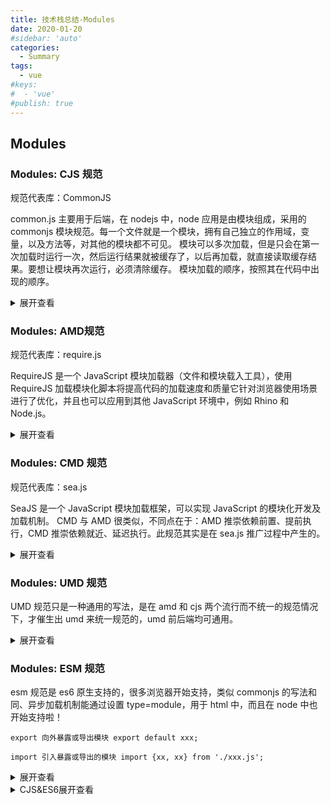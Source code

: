 ```yaml
---
title: 技术栈总结-Modules
date: 2020-01-20
#sidebar: 'auto'
categories:
  - Summary
tags:
  - vue
#keys:
#  - 'vue'
#publish: true
---
```


## Modules

### Modules: CJS 规范

规范代表库：CommonJS

common.js 主要用于后端，在 nodejs 中，node 应用是由模块组成，采用的 commonjs 模块规范。每一个文件就是一个模块，拥有自己独立的作用域，变量，以及方法等，对其他的模块都不可见。
模块可以多次加载，但是只会在第一次加载时运行一次，然后运行结果就被缓存了，以后再加载，就直接读取缓存结果。要想让模块再次运行，必须清除缓存。
模块加载的顺序，按照其在代码中出现的顺序。

<details>
<summary>展开查看</summary>

```js
// 定义模块math.js
var basicNum = 0;
function add(a, b) {
  return a + b;
}
module.exports = { //在这里写上需要向外暴露的函数、变量
  add: add,
  basicNum: basicNum
}

/** 必须加./路径，不加的话只会去node_modules文件找 **/
// 引用自定义的模块时，参数包含路径，可省略.js
var math = require('./math');
math.add(2, 5);

// 引用核心模块时，不需要带路径
var http = require('http');
http.createService(...).listen(3000);
```

</details>

### Modules: AMD规范

规范代表库：require.js

RequireJS 是一个 JavaScript 模块加载器（文件和模块载入工具），使用 RequireJS 加载模块化脚本将提高代码的加载速度和质量它针对浏览器使用场景进行了优化，并且也可以应用到其他 JavaScript 环境中，例如 Rhino 和 Node.js。

<details>
<summary>展开查看</summary>

```js
/** 网页中引入require.js及main.js **/
;<script src='js/require.js' data-main='js/main'></script>

/** main.js 入口文件/主模块 **/
// 首先用config()指定各模块路径和引用名
require.config({
  baseUrl: 'js/lib',
  paths: {
    jquery: 'jquery.min', //实际路径为js/lib/jquery.min.js
    underscore: 'underscore.min',
  },
})
// 执行基本操作
require(['jquery', 'underscore'], function($, _) {
  // some code here
})
```

</details>

### Modules: CMD 规范

规范代表库：sea.js

SeaJS 是一个 JavaScript 模块加载框架，可以实现 JavaScript 的模块化开发及加载机制。
CMD 与 AMD 很类似，不同点在于：AMD 推崇依赖前置、提前执行，CMD 推崇依赖就近、延迟执行。此规范其实是在 sea.js 推广过程中产生的。

<details>
<summary>展开查看</summary>

```js
/** 网页中引入require.js及main.js **/
;<script src='js/require.js' data-main='js/main'></script>

/** main.js 入口文件/主模块 **/
// 首先用config()指定各模块路径和引用名
require.config({
  baseUrl: 'js/lib',
  paths: {
    jquery: 'jquery.min', //实际路径为js/lib/jquery.min.js
    underscore: 'underscore.min',
  },
})
// 执行基本操作
require(['jquery', 'underscore'], function($, _) {
  // some code here
})
```

</details>

### Modules: UMD 规范

UMD 规范只是一种通用的写法，是在 amd 和 cjs 两个流行而不统一的规范情况下，才催生出 umd 来统一规范的，umd 前后端均可通用。

<details>
<summary>展开查看</summary>

```js
;(function(root, factory) {
  if (typeof define === 'function' && define.amd) {
    // AMD
    define(['jquery', 'underscore'], factory)
  } else if (typeof exports === 'object') {
    // Node, CommonJS之类的
    module.exports = factory(require('jquery'), require('underscore'))
  } else {
    // 浏览器全局变量(root 即 window)
    root.returnExports = factory(root.jQuery, root._)
  }
})(this, function($, _) {
  // 属性
  var PI = Math.PI

  // 方法
  function a() {} // 私有方法，因为它没被返回
  function b() {
    return a()
  } // 公共方法，因为被返回了
  function c(x, y) {
    return x + y
  } // 公共方法，因为被返回了

  // 暴露公共方法
  return {
    ip: PI,
    b: b,
    c: c,
  }
})
```

</details>

### Modules: ESM 规范

esm 规范是 es6 原生支持的，很多浏览器开始支持，类似 commonjs 的写法和同、异步加载机制能通过设置 type=module，用于 html 中，而且在 node 中也开始支持啦！

`export 向外暴露或导出模块 export default xxx;`

`import 引入暴露或导出的模块 import {xx, xx} from './xxx.js';`

  <details>
<summary>展开查看</summary>

```js
/** 定义模块 math.js **/
var basicNum = 0
var add = function(a, b) {
  return a + b
}
export { basicNum, add }

/** 引用模块 **/
import { basicNum, add } from './math'
function test(ele) {
  ele.textContent = add(99 + basicNum)
}
```

</details>

<details>
<summary>CJS&ES6展开查看</summary>

```js
// commonjs 导出
var x = 5
var addX = function(value) {
  return value + x
}
module.exports.x = x
module.exports.addX = addX
//or
module.exports = {
  x,
  addX,
}
// commonjs 导入
var example = require('./example.js')
console.log(example.x) // 5
console.log(example.addX(1)) // 6
// exports,相当于最上面有一行
var exports = module.exports
exports.area = function(r) {
  return Math.PI * r * r
}
exports.circumference = function(r) {
  return 2 * Math.PI * r
}
// es6 第一组
export default function crc32() {
  // 输出
  // ...
}
import crc32 from 'crc32' // 输入
// es6 第二组
export function crc32() {
  // 输出
  // ...
}
import { crc32 } from 'crc32' // 输入
```

</details>

